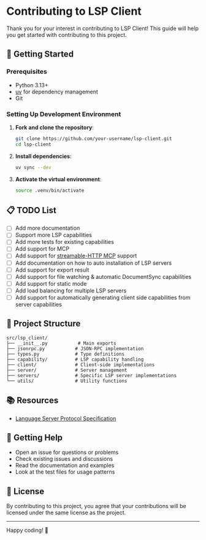 # Contributing to LSP Client

Thank you for your interest in contributing to LSP Client! This guide will help you get started with contributing to this project.

## 🚀 Getting Started

### Prerequisites

- Python 3.13+
- [uv](https://docs.astral.sh/uv/) for dependency management
- Git

### Setting Up Development Environment

1. **Fork and clone the repository**:

   ```bash
   git clone https://github.com/your-username/lsp-client.git
   cd lsp-client
   ```

2. **Install dependencies**:

   ```bash
   uv sync --dev
   ```

3. **Activate the virtual environment**:

   ```bash
   source .venv/bin/activate
   ```

## 📋 TODO List

- [ ] Add more documentation
- [ ] Support more LSP capabilities
- [ ] Add more tests for existing capabilities
- [ ] Add support for MCP
- [ ] Add support for [streamable-HTTP MCP](https://modelcontextprotocol.io/specification/2025-03-26/basic/transports) support
- [ ] Add documentation on how to auto installation of LSP servers
- [ ] Add support for export result
- [ ] Add support for file watching & automatic DocumentSync capabilities
- [ ] Add support for static mode
- [ ] Add load balancing for multiple LSP servers
- [ ] Add support for automatically generating client side capabilities from server capabilities

## 🔧 Project Structure

```text
src/lsp_client/
├── __init__.py           # Main exports
├── jsonrpc.py           # JSON-RPC implementation
├── types.py             # Type definitions
├── capability/          # LSP capability handling
├── client/              # Client-side implementations
├── server/              # Server management
├── servers/             # Specific LSP server implementations
└── utils/               # Utility functions
```

## 📚 Resources

- [Language Server Protocol Specification](https://microsoft.github.io/language-server-protocol/)

## 🤝 Getting Help

- Open an issue for questions or problems
- Check existing issues and discussions
- Read the documentation and examples
- Look at the test files for usage patterns

## 📄 License

By contributing to this project, you agree that your contributions will be licensed under the same license as the project.

---

Happy coding! 🎉
